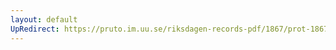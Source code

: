 ```yaml
---
layout: default
UpRedirect: https://pruto.im.uu.se/riksdagen-records-pdf/1867/prot-1867--ak--408/prot-1867--ak--408_002.pdf
---
```

